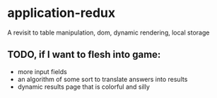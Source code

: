 # application-redux
A revisit to table manipulation, dom, dynamic rendering, local storage


## TODO, if I want to flesh into game:
* more input fields
* an algorithm of some sort to translate answers into results
* dynamic results page that is colorful and silly